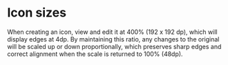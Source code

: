 # Icon sizes

When creating an icon, view and edit it at 400% (192 x 192 dp), which will display edges at 4dp.
By maintaining this ratio, any changes to the original will be scaled up or down proportionally,
which preserves sharp edges and correct alignment when the scale is returned to 100% (48dp).
